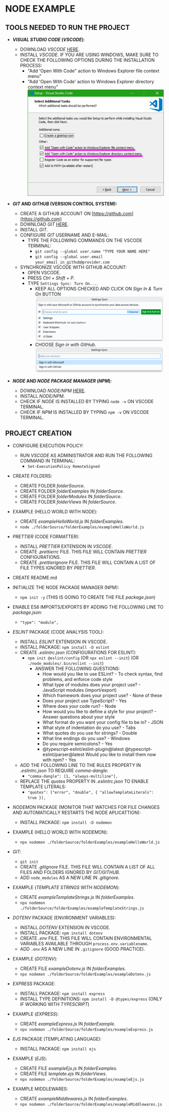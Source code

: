 # NODE EXAMPLE

## TOOLS NEEDED TO RUN THE PROJECT

* **_VISUAL STUDIO CODE_ (_VSCODE_)**:
  * DOWNLOAD _VSCODE_ [HERE](https://code.visualstudio.com/download).
  * INSTALL _VSCODE_. IF YOU ARE USING WINDOWS, MAKE SURE TO CHECK THE FOLLOWING OPTIONS DURING THE INSTALLATION PROCESS:
    * "Add 'Open With Code" action to Windows Explorer file context menu"
    * "Add 'Open With Code' action to Windows Explorer directory context menu"
![VSCODE INSTALLATION SCREEN](./folderImages/vscode-installation-screen.jpg)

* **_GIT_ AND _GITHUB_ (VERSION CONTROL SYSTEM):**
  * CREATE A GITHUB ACCOUNT ON [https://github.com](https://github.com)
  * DOWNLOAD _GIT_ [HERE](https://git-scm.com/downloads).
  * INSTALL _GIT_.
  * CONFIGURE _GIT_ USERNAME AND E-MAIL:
    * TYPE THE FOLLOWING COMMANDS ON THE VSCODE TERMINAL:
      * `git config --global user.name "TYPE YOUR NAME HERE"`
      * `git config --global user.email your_email_in_github@provider.com`
  * SYNCHRONIZE VSCODE WITH GITHUB ACCOUNT:
    * OPEN VSCODE.
    * PRESS _Ctrl + Shift + P_.
    * TYPE `Settings Sync: Turn On...`.
      * KEEP ALL OPTIONS CHECKED AND CLICK ON _Sign In & Turn On_ BUTTON![Sign in with GitHub 1](./folderImages/settings-sync-1.png)
      * CHOOSE _Sign in with GitHub_. ![Sign in with GitHub 2](./folderImages/settings-sync-2.png)

* **_NODE_ AND _NODE PACKAGE MANAGER_ (_NPM_)**:
  * DOWNLOAD _NODE/NPM_ [HERE](https://nodejs.org/en/download/).
  * INSTALL _NODE/NPM_.
  * CHECK IF _NODE_ IS INSTALLED BY TYPING `node -v` ON VSCODE TERMINAL.
  * CHECK IF _NPM_ IS INSTALLED BY TYPING `npm -v` ON VSCODE TERMINAL.

## PROJECT CREATION

* CONFIGURE EXECUTION POLICY:
  * RUN _VSCODE_ AS ADMINISTRATOR AND RUN THE FOLLOWING COMMAND IN TERMINAL:
    * `Set-ExecutionPolicy RemoteSigned`

* CREATE FOLDERS:
  * CREATE FOLDER _folderSource_.
  * CREATE FOLDER _folderExamples_ IN _folderSource_.
  * CREATE FOLDER _folderModules_ IN _folderSource_.
  * CREATE FOLDER _folderViews_ IN _folderSource_.

* EXAMPLE (HELLO WORLD WITH _NODE_):
  * CREATE _exampleHelloWorld.js_ IN _folderExamples_.
  * `node ./folderSource/folderExamples/exampleHelloWorld.js`

* _PRETTIER_ (CODE FORMATTER):
  * INSTALL _PRETTIER_ EXTENSION IN _VSCODE_.
  * CREATE _.prettierrc_ FILE. THIS FILE WILL CONTAIN _PRETTIER_ CONFIGURATIONS.
  * CREATE _.prettierignore_ FILE. THIS FILE WILL CONTAIN A LIST OF FILE TYPES IGNORED BY _PRETTIER_.

* CREATE README.md

* INITIALIZE THE NODE PACKAGE MANAGER (NPM):
  * `npm init -y` (THIS IS GOING TO CREATE THE FILE _package.json_)

* ENABLE ES6 IMPORTS/EXPORTS BY ADDING THE FOLLOWING LINE TO _package.json_:
  * `"type": "module",`

* _ESLINT_ PACKAGE (CODE ANALYSIS TOOL):
  * INSTALL _ESLINT_ EXTENSION IN VSCODE.
  * INSTALL PACKAGE: `npm install -D eslint`
  * CREATE _.eslintrc.json_ (CONFIGURATIONS FOR ESLINT):
    * `npm init @eslint/config` (OR `npx eslint --init`) (OR `./node_modules/.bin/eslint --init`)
      * ANSWER THE FOLLOWING QUESTIONS:
        * How would you like to use ESLint?
              - To check syntax, find problems, and enforce code style
        * What type of modules does your project use?
              - JavaScript modules (import/export)
        * Which framework does your project use?
              - None of these
        * Does your project use TypeScript?
              - Yes
        * Where does your code run?
              - Node
        * How would you like to define a style for your project?
              - Answer questions about your style
        * What format do you want your config file to be in?
              - JSON
        * What style of indentation do you use?
              - Tabs
        * What quotes do you use for strings?
              - Double
        * What line endings do you use?
              - Windows
        * Do you require semicolons?
              - Yes
        * @typescript-eslint/eslint-plugin@latest @typescript-eslint/parser@latest Would you like to install them now with npm?
              - Yes
  * ADD THE FOLLOWING LINE TO THE RULES PROPERTY IN _.eslintrc.json_ TO REQUIRE _comma-dangle_:
    * `"comma-dangle": [1, "always-multiline"],`
  * REPLACE THE _quotes_ PROPERTY IN _.eslintrc.json_ TO ENABLE TEMPLATE LITERALS:
    * `"quotes": ["error", "double", { "allowTemplateLiterals": true }],`

* _NODEMON_ PACKAGE (MONITOR THAT WATCHES FOR FILE CHANGES AND AUTOMATICALLY RESTARTS THE NODE APLICATTION):
  * INSTALL PACKAGE: `npm install -D nodemon`

* EXAMPLE (HELLO WORLD WITH _NODEMON_):
  * `npx nodemon ./folderSource/folderExamples/exampleHelloWorld.js`

* _GIT_:
  * `git init`
  * CREATE _.gitignore_ FILE. THIS FILE WILL CONTAIN A LIST OF ALL FILES AND FOLDERS IGNORED BY _GIT/GITHUB_.
  * ADD `node_modules` AS A NEW LINE IN _.gitignore_.

* EXAMPLE (_TEMPLATE STRINGS_ WITH _NODEMON_):
  * CREATE _exampleTemplateStrings.js_ IN _folderExamples_.
  * `npx nodemon ./folderSource/folderExamples/exampleTemplateStrings.js`

* _DOTENV_ PACKAGE (ENVIRONMENT VARIABLES):
  * INSTALL _DOTENV_ EXTENSION IN VSCODE.
  * INSTALL PACKAGE: `npm install dotenv`
  * CREATE _.env_ FILE. THIS FILE WILL CONTAIN ENVIRONMENTAL VARIABLES AVAILABLE THROUGH `process.env.variablename`.
  * ADD `.env` AS A NEW LINE IN `.gitignore` (GOOD PRACTICE).

* EXAMPLE (_DOTENV_):
  * CREATE FILE _exampleDotenv.js_ IN _folderExamples_.
  * `npx nodemon ./folderSource/folderExamples/exampleDotenv.js`

* _EXPRESS_ PACKAGE:
  * INSTALL PACKAGE: `npm install express`
  * INSTALL TYPE DEFINITIONS: `npm install -D @types/express` (ONLY IF WORKING WITH _TYPESCRIPT_)

* EXAMPLE (_EXPRESS_):
  * CREATE _exampleExpress.js_ IN _folderExample_.
  * `npx nodemon ./folderSource/folderExamples/exampleExpress.js`

* _EJS_ PACKAGE (TEMPLATING LANGUAGE):
  * INSTALL PACKAGE: `npm install ejs`

* EXAMPLE (_EJS_):
  * CREATE FILE _exampleEjs.js_ IN _folderExamples_.
  * CREATE FILE _template.ejs_ IN _folderViews_.
  * `npx nodemon ./folderSource/folderExamples/exampleEjs.js`

* EXAMPLE MIDDLEWARES:
  * CREATE _exampleMiddlewares.js_ IN _folderExamples_.
  * `npx nodemon ./folderSource/folderExamples/exampleMiddlewares.js`
